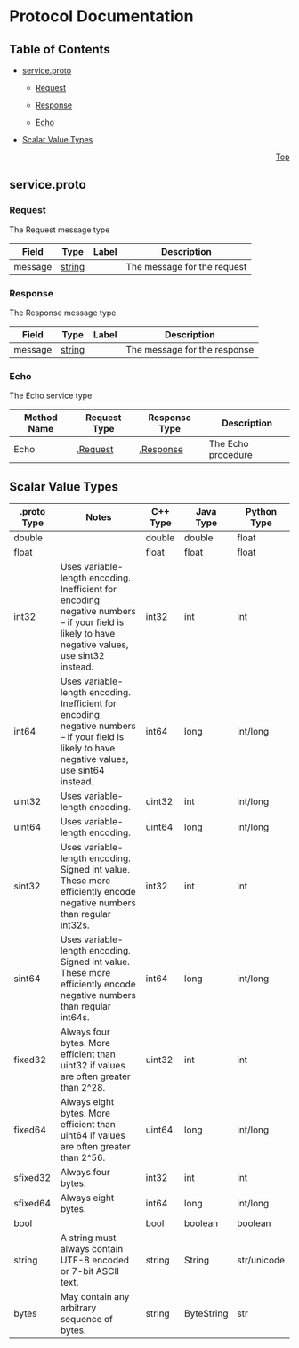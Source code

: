 # Protocol Documentation
<a name="top"></a>

## Table of Contents

- [service.proto](#service.proto)
    - [Request](#.Request)
    - [Response](#.Response)
  
  
  
    - [Echo](#.Echo)
  

- [Scalar Value Types](#scalar-value-types)



<a name="service.proto"></a>
<p align="right"><a href="#top">Top</a></p>

## service.proto



<a name=".Request"></a>

### Request
The Request message type


| Field | Type | Label | Description |
| ----- | ---- | ----- | ----------- |
| message | [string](#string) |  | The message for the request |






<a name=".Response"></a>

### Response
The Response message type


| Field | Type | Label | Description |
| ----- | ---- | ----- | ----------- |
| message | [string](#string) |  | The message for the response |





 

 

 


<a name=".Echo"></a>

### Echo
The Echo service type

| Method Name | Request Type | Response Type | Description |
| ----------- | ------------ | ------------- | ------------|
| Echo | [.Request](#Request) | [.Response](#Response) | The Echo procedure |

 



## Scalar Value Types

| .proto Type | Notes | C++ Type | Java Type | Python Type |
| ----------- | ----- | -------- | --------- | ----------- |
| <a name="double" /> double |  | double | double | float |
| <a name="float" /> float |  | float | float | float |
| <a name="int32" /> int32 | Uses variable-length encoding. Inefficient for encoding negative numbers – if your field is likely to have negative values, use sint32 instead. | int32 | int | int |
| <a name="int64" /> int64 | Uses variable-length encoding. Inefficient for encoding negative numbers – if your field is likely to have negative values, use sint64 instead. | int64 | long | int/long |
| <a name="uint32" /> uint32 | Uses variable-length encoding. | uint32 | int | int/long |
| <a name="uint64" /> uint64 | Uses variable-length encoding. | uint64 | long | int/long |
| <a name="sint32" /> sint32 | Uses variable-length encoding. Signed int value. These more efficiently encode negative numbers than regular int32s. | int32 | int | int |
| <a name="sint64" /> sint64 | Uses variable-length encoding. Signed int value. These more efficiently encode negative numbers than regular int64s. | int64 | long | int/long |
| <a name="fixed32" /> fixed32 | Always four bytes. More efficient than uint32 if values are often greater than 2^28. | uint32 | int | int |
| <a name="fixed64" /> fixed64 | Always eight bytes. More efficient than uint64 if values are often greater than 2^56. | uint64 | long | int/long |
| <a name="sfixed32" /> sfixed32 | Always four bytes. | int32 | int | int |
| <a name="sfixed64" /> sfixed64 | Always eight bytes. | int64 | long | int/long |
| <a name="bool" /> bool |  | bool | boolean | boolean |
| <a name="string" /> string | A string must always contain UTF-8 encoded or 7-bit ASCII text. | string | String | str/unicode |
| <a name="bytes" /> bytes | May contain any arbitrary sequence of bytes. | string | ByteString | str |

